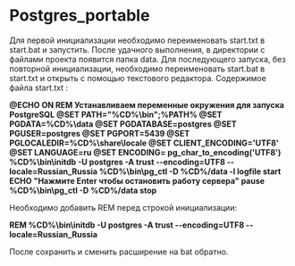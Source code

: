 # Postgres_portable
Для первой инициализации необходимо переименовать start.txt в start.bat и запустить.
После удачного выполнения, в директории с файлами проекта появится папка data.
Для последующего запуска, без повторной инициализации, необходимо переименовать start.bat в start.txt и открыть с помощью текстового редактора.
Содержимое файла start.txt :
<p><b>@ECHO ON
REM Устанавливаем переменные окружения для запуска PostgreSQL
@SET PATH="%CD%\bin";%PATH%
@SET PGDATA=%CD%\data
@SET PGDATABASE=postgres
@SET PGUSER=postgres
@SET PGPORT=5439
@SET PGLOCALEDIR=%CD%\share\locale
@SET CLIENT_ENCODING='UTF8'
@SET LANGUAGE=ru
@SET ENCODING= pg_char_to_encoding('UTF8')
%CD%\bin\initdb -U postgres -A trust --encoding=UTF8 --locale=Russian_Russia
%CD%\bin\pg_ctl -D %CD%/data -l logfile start
ECHO "Нажмите Enter чтобы остановить работу сервера"
pause
%CD%\bin\pg_ctl -D %CD%/data stop </b></p>

Необходимо добавить REM перед строкой инициализации:
<p><b>REM %CD%\bin\initdb -U postgres -A trust --encoding=UTF8 --locale=Russian_Russia</p></b>

После сохранить и сменить расширение на bat обратно.
